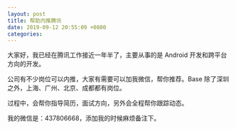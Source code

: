 ```yaml
---
layout: post
title: 帮助内推腾讯
date: 2019-09-12 20:55:09 +0800
categories: 
---
```

大家好，我已经在腾讯工作接近一年半了，主要从事的是 Android 开发和跨平台方向的开发。

公司有不少岗位可以内推，大家有需要可以加我微信，帮你推荐。Base 除了深圳之外，上海、广州、北京、成都都有岗位。

过程中，会帮你指导简历，面试方向，另外会全程帮你跟踪动态。

我的微信是：437806668，添加我的时候麻烦备注下。

